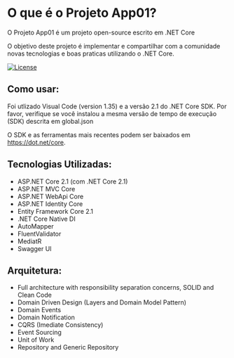 # O que é o Projeto App01?

O Projeto App01 é um projeto open-source escrito em .NET Core

O objetivo deste projeto é implementar e compartilhar com a comunidade novas tecnologias e boas praticas utilizando o .NET Core.

[![License](https://img.shields.io/github/license/marcorsouza/app01)](LICENSE)

## Como usar:
Foi utlizado Visual Code (version 1.35) e a versão 2.1 do .NET Core SDK.
Por favor, verifique se você instalou a mesma versão de tempo de execução (SDK) descrita em global.json

O SDK e as ferramentas mais recentes podem ser baixados em https://dot.net/core.

## Tecnologias Utilizadas:
* ASP.NET Core 2.1 (com .NET Core 2.1)
* ASP.NET MVC Core
* ASP.NET WebApi Core
* ASP.NET Identity Core
* Entity Framework Core 2.1
* .NET Core Native DI
* AutoMapper
* FluentValidator
* MediatR
* Swagger UI

## Arquitetura:
* Full architecture with responsibility separation concerns, SOLID and Clean Code
* Domain Driven Design (Layers and Domain Model Pattern)
* Domain Events
* Domain Notification
* CQRS (Imediate Consistency)
* Event Sourcing
* Unit of Work
* Repository and Generic Repository
